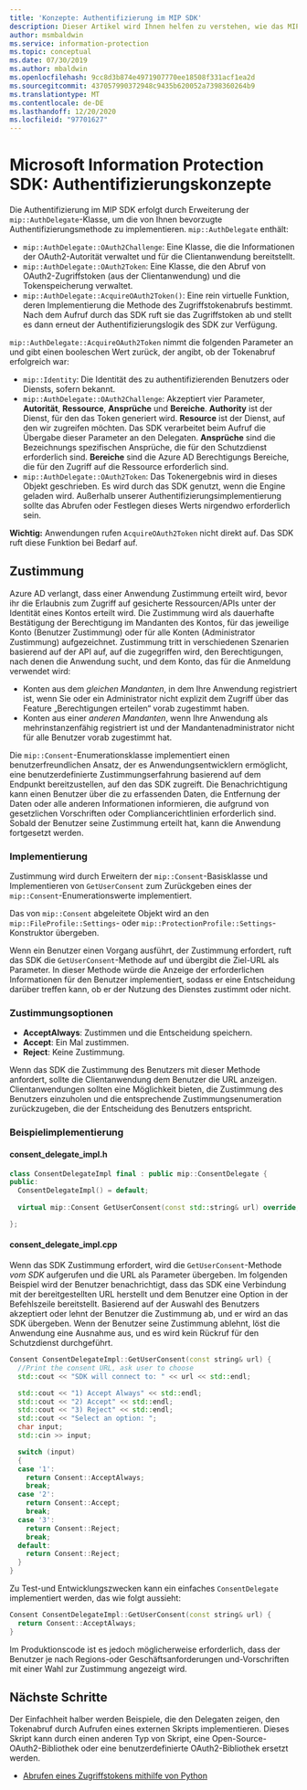 ```yaml
---
title: 'Konzepte: Authentifizierung im MIP SDK'
description: Dieser Artikel wird Ihnen helfen zu verstehen, wie das MIP SDK die Authentifizierung implementiert. Außerdem werden die Anforderungen an Clientanwendungen beschrieben, um OAuth2-Zugriffstoken-Abruflogik bereitzustellen.
author: msmbaldwin
ms.service: information-protection
ms.topic: conceptual
ms.date: 07/30/2019
ms.author: mbaldwin
ms.openlocfilehash: 9cc8d3b874e4971907770ee18508f331acf1ea2d
ms.sourcegitcommit: 437057990372948c9435b620052a7398360264b9
ms.translationtype: MT
ms.contentlocale: de-DE
ms.lasthandoff: 12/20/2020
ms.locfileid: "97701627"
---
```

# <a name="microsoft-information-protection-sdk---authentication-concepts"></a>Microsoft Information Protection SDK: Authentifizierungskonzepte

Die Authentifizierung im MIP SDK erfolgt durch Erweiterung der `mip::AuthDelegate`-Klasse, um die von Ihnen bevorzugte Authentifizierungsmethode zu implementieren. `mip::AuthDelegate` enthält:

- `mip::AuthDelegate::OAuth2Challenge`: Eine Klasse, die die Informationen der OAuth2-Autorität verwaltet und für die Clientanwendung bereitstellt.
- `mip::AuthDelegate::OAuth2Token`: Eine Klasse, die den Abruf von OAuth2-Zugriffstoken (aus der Clientanwendung) und die Tokenspeicherung verwaltet.
- `mip::AuthDelegate::AcquireOAuth2Token()`: Eine rein virtuelle Funktion, deren Implementierung die Methode des Zugriffstokenabrufs bestimmt. Nach dem Aufruf durch das SDK ruft sie das Zugriffstoken ab und stellt es dann erneut der Authentifizierungslogik des SDK zur Verfügung.

`mip::AuthDelegate::AcquireOAuth2Token` nimmt die folgenden Parameter an und gibt einen booleschen Wert zurück, der angibt, ob der Tokenabruf erfolgreich war:

- `mip::Identity`: Die Identität des zu authentifizierenden Benutzers oder Diensts, sofern bekannt.
- `mip::AuthDelegate::OAuth2Challenge`: Akzeptiert vier Parameter, **Autorität**, **Ressource**, **Ansprüche** und **Bereiche**. **Authority** ist der Dienst, für den das Token generiert wird. **Resource** ist der Dienst, auf den wir zugreifen möchten. Das SDK verarbeitet beim Aufruf die Übergabe dieser Parameter an den Delegaten. **Ansprüche** sind die Bezeichnungs spezifischen Ansprüche, die für den Schutzdienst erforderlich sind. **Bereiche** sind die Azure AD Berechtigungs Bereiche, die für den Zugriff auf die Ressource erforderlich sind. 
- `mip::AuthDelegate::OAuth2Token`: Das Tokenergebnis wird in dieses Objekt geschrieben. Es wird durch das SDK genutzt, wenn die Engine geladen wird. Außerhalb unserer Authentifizierungsimplementierung sollte das Abrufen oder Festlegen dieses Werts nirgendwo erforderlich sein.

**Wichtig:** Anwendungen rufen `AcquireOAuth2Token` nicht direkt auf. Das SDK ruft diese Funktion bei Bedarf auf.

## <a name="consent"></a>Zustimmung

Azure AD verlangt, dass einer Anwendung Zustimmung erteilt wird, bevor ihr die Erlaubnis zum Zugriff auf gesicherte Ressourcen/APIs unter der Identität eines Kontos erteilt wird. Die Zustimmung wird als dauerhafte Bestätigung der Berechtigung im Mandanten des Kontos, für das jeweilige Konto (Benutzer Zustimmung) oder für alle Konten (Administrator Zustimmung) aufgezeichnet. Zustimmung tritt in verschiedenen Szenarien basierend auf der API auf, auf die zugegriffen wird, den Berechtigungen, nach denen die Anwendung sucht, und dem Konto, das für die Anmeldung verwendet wird: 

- Konten aus dem *gleichen Mandanten*, in dem Ihre Anwendung registriert ist, wenn Sie oder ein Administrator nicht explizit dem Zugriff über das Feature „Berechtigungen erteilen“ vorab zugestimmt haben.
- Konten aus einer *anderen Mandanten*, wenn Ihre Anwendung als mehrinstanzenfähig registriert ist und der Mandantenadministrator nicht für alle Benutzer vorab zugestimmt hat.

Die `mip::Consent`-Enumerationsklasse implementiert einen benutzerfreundlichen Ansatz, der es Anwendungsentwicklern ermöglicht, eine benutzerdefinierte Zustimmungserfahrung basierend auf dem Endpunkt bereitzustellen, auf den das SDK zugreift. Die Benachrichtigung kann einen Benutzer über die zu erfassenden Daten, die Entfernung der Daten oder alle anderen Informationen informieren, die aufgrund von gesetzlichen Vorschriften oder Compliancerichtlinien erforderlich sind. Sobald der Benutzer seine Zustimmung erteilt hat, kann die Anwendung fortgesetzt werden. 

### <a name="implementation"></a>Implementierung

Zustimmung wird durch Erweitern der `mip::Consent`-Basisklasse und Implementieren von `GetUserConsent` zum Zurückgeben eines der `mip::Consent`-Enumerationswerte implementiert. 

Das von `mip::Consent` abgeleitete Objekt wird an den `mip::FileProfile::Settings`- oder `mip::ProtectionProfile::Settings`-Konstruktor übergeben.

Wenn ein Benutzer einen Vorgang ausführt, der Zustimmung erfordert, ruft das SDK die `GetUserConsent`-Methode auf und übergibt die Ziel-URL als Parameter. In dieser Methode würde die Anzeige der erforderlichen Informationen für den Benutzer implementiert, sodass er eine Entscheidung darüber treffen kann, ob er der Nutzung des Dienstes zustimmt oder nicht. 

### <a name="consent-options"></a>Zustimmungsoptionen

- **AcceptAlways**: Zustimmen und die Entscheidung speichern.
- **Accept**: Ein Mal zustimmen.
- **Reject**: Keine Zustimmung.

Wenn das SDK die Zustimmung des Benutzers mit dieser Methode anfordert, sollte die Clientanwendung dem Benutzer die URL anzeigen. Clientanwendungen sollten eine Möglichkeit bieten, die Zustimmung des Benutzers einzuholen und die entsprechende Zustimmungsenumeration zurückzugeben, die der Entscheidung des Benutzers entspricht.

### <a name="sample-implementation"></a>Beispielimplementierung

#### <a name="consent_delegate_implh"></a>consent_delegate_impl.h

```cpp
class ConsentDelegateImpl final : public mip::ConsentDelegate {
public:
  ConsentDelegateImpl() = default;
  
  virtual mip::Consent GetUserConsent(const std::string& url) override;

};
```

#### <a name="consent_delegate_implcpp"></a>consent_delegate_impl.cpp

Wenn das SDK Zustimmung erfordert, wird die `GetUserConsent`-Methode *vom SDK* aufgerufen und die URL als Parameter übergeben. Im folgenden Beispiel wird der Benutzer benachrichtigt, dass das SDK eine Verbindung mit der bereitgestellten URL herstellt und dem Benutzer eine Option in der Befehlszeile bereitstellt. Basierend auf der Auswahl des Benutzers akzeptiert oder lehnt der Benutzer die Zustimmung ab, und er wird an das SDK übergeben. Wenn der Benutzer seine Zustimmung ablehnt, löst die Anwendung eine Ausnahme aus, und es wird kein Rückruf für den Schutzdienst durchgeführt. 

```cpp
Consent ConsentDelegateImpl::GetUserConsent(const string& url) {
  //Print the consent URL, ask user to choose
  std::cout << "SDK will connect to: " << url << std::endl;

  std::cout << "1) Accept Always" << std::endl;
  std::cout << "2) Accept" << std::endl;
  std::cout << "3) Reject" << std::endl;
  std::cout << "Select an option: ";
  char input;
  std::cin >> input;

  switch (input)
  {
  case '1':
    return Consent::AcceptAlways;
    break;
  case '2':
    return Consent::Accept;
    break;
  case '3':
    return Consent::Reject;
    break;
  default:
    return Consent::Reject;
  }  
}
```

Zu Test-und Entwicklungszwecken kann ein einfaches `ConsentDelegate` implementiert werden, das wie folgt aussieht:

```cpp
Consent ConsentDelegateImpl::GetUserConsent(const string& url) {
  return Consent::AcceptAlways;
}
```

Im Produktionscode ist es jedoch möglicherweise erforderlich, dass der Benutzer je nach Regions-oder Geschäftsanforderungen und-Vorschriften mit einer Wahl zur Zustimmung angezeigt wird. 

## <a name="next-steps"></a>Nächste Schritte

Der Einfachheit halber werden Beispiele, die den Delegaten zeigen, den Tokenabruf durch Aufrufen eines externen Skripts implementieren. Dieses Skript kann durch einen anderen Typ von Skript, eine Open-Source-OAuth2-Bibliothek oder eine benutzerdefinierte OAuth2-Bibliothek ersetzt werden.

- [Abrufen eines Zugriffstokens mithilfe von Python](concept-authentication-acquire-token-py.md)
